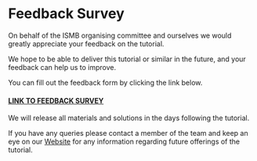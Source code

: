 # Feedback Survey

On behalf of the ISMB organising committee and ourselves we would greatly appreciate your feedback on the tutorial. 

We hope to be able to deliver this tutorial or similar in the future, and your feedback can help us to improve. 

You can fill out the feedback form by clicking the link below.
#### [LINK TO FEEDBACK SURVEY](https://docs.google.com/forms/d/e/1FAIpQLSfrjbxbGdE45OFPQgM58JDt59B--gonwjuKw1HkHrR4FLvhhw/viewform?usp=sf_link)

We will release all materials and solutions in the days following the tutorial. 

If you have any queries please contact a member of the team and keep an eye on our [Website](https://biomedicalinformaticsgroup.github.io/) for any information regarding future offerings of the tutorial.
